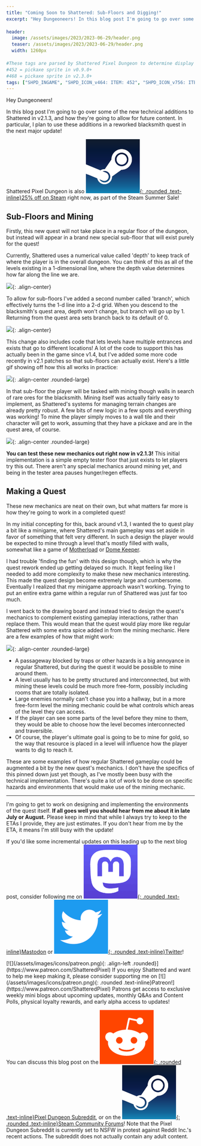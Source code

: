 ```yaml
---
title: "Coming Soon to Shattered: Sub-Floors and Digging!"
excerpt: "Hey Dungeoneers! In this blog post I'm going to go over some of the new technical additions to Shattered in v2.1.3, and how they're going to allow for future content. In particular, I plan to use these additions in a reworked blacksmith quest in the next major update!"

header:
  image: /assets/images/2023/2023-06-29/header.png
  teaser: /assets/images/2023/2023-06-29/header.png
  width: 1260px

#These tags are parsed by Shattered Pixel Dungeon to determine display in its news feed
#452 = pickaxe sprite in v0.9.0+
#468 = pickaxe sprite in v2.3.0+
tags: ["SHPD_INGAME", "SHPD_ICON_v464: ITEM: 452", "SHPD_ICON_v756: ITEM: 468"]
---
```


Hey Dungeoneers!

In this blog post I'm going to go over some of the new technical additions to Shattered in v2.1.3, and how they're going to allow for future content. In particular, I plan to use these additions in a reworked blacksmith quest in the next major update!

Shattered Pixel Dungeon is also [![](/assets/images/icons/steam.png){: .rounded .text-inline}25% off on Steam](https://store.steampowered.com/app/1769170/Shattered_Pixel_Dungeon/) right now, as part of the Steam Summer Sale!

## Sub-Floors and Mining

Firstly, this new quest will not take place in a regular floor of the dungeon, but instead will appear in a brand new special sub-floor that will exist purely for the quest!

Currently, Shattered uses a numerical value called 'depth' to keep track of where the player is in the overall dungeon. You can think of this as all of the levels existing in a 1-dimensional line, where the depth value determines how far along the line we are.

![](/assets/images/{{page.date|date:'%Y/%Y-%m-%d'}}/depth.png){: .align-center}

To allow for sub-floors I've added a second number called 'branch', which effectively turns the 1-d line into a 2-d grid. When you descend to the blacksmith's quest area, depth won't change, but branch will go up by 1. Returning from the quest area sets branch back to its default of 0.

![](/assets/images/{{page.date|date:'%Y/%Y-%m-%d'}}/depth-branch.png){: .align-center}

This change also includes code that lets levels have multiple entrances and exists that go to different locations! A lot of the code to support this has actually been in the game since v1.4, but I've added some more code recently in v2.1 patches so that sub-floors can actually exist. Here's a little gif showing off how this all works in practice:

![](/assets/images/{{page.date|date:'%Y/%Y-%m-%d'}}/sub-floor.gif){: .align-center .rounded-large}

In that sub-floor the player will be tasked with mining though walls in search of rare ores for the blacksmith. Mining itself was actually fairly easy to implement, as Shattered's systems for managing terrain changes are already pretty robust. A few bits of new logic in a few spots and everything was working! To mine the player simply moves to a wall tile and their character will get to work, assuming that they have a pickaxe and are in the quest area, of course.

![](/assets/images/{{page.date|date:'%Y/%Y-%m-%d'}}/mining.gif){: .align-center .rounded-large}

**You can test these new mechanics out right now in v2.1.3!** This initial implementation is a simple empty tester floor that just exists to let players try this out. There aren't any special mechanics around mining yet, and being in the tester area pauses hunger/regen effects.

## Making a Quest

These new mechanics are neat on their own, but what matters far more is how they're going to work in a completed quest!

In my initial concepting for this, back around v1.3, I wanted the to quest play a bit like a minigame, where Shattered's main gameplay was set aside in favor of something that felt very different. In such a design the player would be expected to mine through a level that's mostly filled with walls, somewhat like a game of [Motherload](https://store.steampowered.com/app/269110/Super_Motherload/) or [Dome Keeper](https://store.steampowered.com/app/1637320/Dome_Keeper/).

I had trouble 'finding the fun' with this design though, which is why the quest rework ended up getting delayed so much. It kept feeling like I needed to add more complexity to make these new mechanics interesting. This made the quest design become extremely large and cumbersome. Eventually I realized that my minigame approach wasn't working. Trying to put an entire extra game within a regular run of Shattered was just far too much.

I went back to the drawing board and instead tried to design the quest's mechanics to complement existing gameplay interactions, rather than replace them. This would mean that the quest would play more like regular Shattered with some extra spice added in from the mining mechanic. Here are a few examples of how that might work:

![](/assets/images/{{page.date|date:'%Y/%Y-%m-%d'}}/examples.png){: .align-center .rounded-large}
- A passageway blocked by traps or other hazards is a big annoyance in regular Shattered, but during the quest it would be possible to mine around them.
- A level usually has to be pretty structured and interconnected, but with mining these levels could be much more free-form, possibly including rooms that are totally isolated.
- Large enemies normally can't chase you into a hallway, but in a more free-form level the mining mechanic could be what controls which areas of the level they can access.
- If the player can see some parts of the level before they mine to them, they would be able to choose how the level becomes interconnected and traversible.
- Of course, the player's ultimate goal is going to be to mine for gold, so the way that resource is placed in a level will influence how the player wants to dig to reach it.

These are some examples of how regular Shattered gameplay could be augmented a bit by the new quest's mechanics. I don't have the specifics of this pinned down just yet though, as I've mostly been busy with the technical implementation. There's quite a lot of work to be done on specific hazards and environments that would make use of the mining mechanic.

---

I'm going to get to work on designing and implementing the environments of the quest itself. **If all goes well you should hear from me about it in late July or August.** Please keep in mind that while I always try to keep to the ETAs I provide, they are just estimates. If you don't hear from me by the ETA, it means I'm still busy with the update!

If you'd like some incremental updates on this leading up to the next blog post, consider following me on [![](/assets/images/icons/mastodon.png){: .rounded .text-inline}Mastodon](https://mastodon.gamedev.place/@ShatteredPixel) or [![](/assets/images/icons/twitter.png){: .rounded .text-inline}Twitter](https://www.twitter.com/ShatteredPixel)!

<div markdown="1" class="img-text">
[![](/assets/images/icons/patreon.png){: .align-left .rounded}](https://www.patreon.com/ShatteredPixel) If you enjoy Shattered and want to help me keep making it, please consider supporting me on [![](/assets/images/icons/patreon.png){: .rounded .text-inline}Patreon!](https://www.patreon.com/ShatteredPixel) Patrons get access to exclusive weekly mini blogs about upcoming updates, monthly Q&As and Content Polls, physical loyalty rewards, and early alpha access to updates!
</div>


You can discuss this blog post on the [![](/assets/images/icons/reddit.png){: .rounded .text-inline}Pixel Dungeon Subreddit](https://www.reddit.com/r/PixelDungeon/comments/14ma90g/coming_soon_to_shattered_subfloors_and_digging/), or on the [![](/assets/images/icons/steam.png){: .rounded .text-inline}Steam Community Forums](https://steamcommunity.com/app/1769170/eventcomments/3812908758669140297)! Note that the Pixel Dungeon Subreddit is currently set to NSFW in protest against Reddit Inc.'s recent actions. The subreddit does not actually contain any adult content.